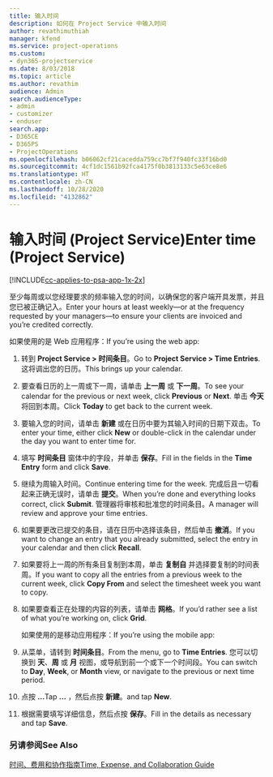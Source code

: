 ```yaml
---
title: 输入时间
description: 如何在 Project Service 中输入时间
author: revathimuthiah
manager: kfend
ms.service: project-operations
ms.custom:
- dyn365-projectservice
ms.date: 8/03/2018
ms.topic: article
ms.author: revathim
audience: Admin
search.audienceType:
- admin
- customizer
- enduser
search.app:
- D365CE
- D365PS
- ProjectOperations
ms.openlocfilehash: b06062cf21cacedda759cc7bf7f940fc33f16bd0
ms.sourcegitcommit: 4cf1dc1561b92fca4175f0b3813133c5e63ce8e6
ms.translationtype: HT
ms.contentlocale: zh-CN
ms.lasthandoff: 10/28/2020
ms.locfileid: "4132862"
---
```

# <a name="enter-time-project-service"></a><span data-ttu-id="df4b5-103">输入时间 (Project Service)</span><span class="sxs-lookup"><span data-stu-id="df4b5-103">Enter time (Project Service)</span></span>

[!INCLUDE[cc-applies-to-psa-app-1x-2x](../includes/cc-applies-to-psa-app-1x-2x.md)]

<span data-ttu-id="df4b5-104">至少每周或以您经理要求的频率输入您的时间，以确保您的客户端开具发票，并且您已被正确记入。</span><span class="sxs-lookup"><span data-stu-id="df4b5-104">Enter your hours at least weekly—or at the frequency requested by your managers—to ensure your clients are invoiced and you’re credited correctly.</span></span>  
  
 <span data-ttu-id="df4b5-105">如果使用的是 Web 应用程序：</span><span class="sxs-lookup"><span data-stu-id="df4b5-105">If you’re using the web app:</span></span>  
  
1. <span data-ttu-id="df4b5-106">转到 **Project Service > 时间条目**。</span><span class="sxs-lookup"><span data-stu-id="df4b5-106">Go to **Project Service > Time Entries**.</span></span> <span data-ttu-id="df4b5-107">这将调出您的日历。</span><span class="sxs-lookup"><span data-stu-id="df4b5-107">This brings up your calendar.</span></span>  
  
2. <span data-ttu-id="df4b5-108">要查看日历的上一周或下一周，请单击 **上一周** 或 **下一周**。</span><span class="sxs-lookup"><span data-stu-id="df4b5-108">To see your calendar for the previous or next week, click **Previous** or **Next**.</span></span> <span data-ttu-id="df4b5-109">单击 **今天** 将回到本周。</span><span class="sxs-lookup"><span data-stu-id="df4b5-109">Click **Today** to get back to the current week.</span></span>  
  
3. <span data-ttu-id="df4b5-110">要输入您的时间，请单击 **新建** 或在日历中要为其输入时间的日期下双击。</span><span class="sxs-lookup"><span data-stu-id="df4b5-110">To enter your time, either click **New** or double-click in the calendar under the day you want to enter time for.</span></span>  
  
4. <span data-ttu-id="df4b5-111">填写 **时间条目** 窗体中的字段，并单击 **保存**。</span><span class="sxs-lookup"><span data-stu-id="df4b5-111">Fill in the fields in the **Time Entry** form and click **Save**.</span></span>  
  
5. <span data-ttu-id="df4b5-112">继续为周输入时间。</span><span class="sxs-lookup"><span data-stu-id="df4b5-112">Continue entering time for the week.</span></span> <span data-ttu-id="df4b5-113">完成后且一切看起来正确无误时，请单击 **提交**。</span><span class="sxs-lookup"><span data-stu-id="df4b5-113">When you’re done and everything looks correct, click **Submit**.</span></span> <span data-ttu-id="df4b5-114">管理器将审核和批准您的时间条目。</span><span class="sxs-lookup"><span data-stu-id="df4b5-114">A manager will review and approve your time entries.</span></span>  
  
6. <span data-ttu-id="df4b5-115">如果要更改已提交的条目，请在日历中选择该条目，然后单击 **撤消**。</span><span class="sxs-lookup"><span data-stu-id="df4b5-115">If you want to change an entry that you already submitted, select the entry in your calendar and then click **Recall**.</span></span>  
  
7. <span data-ttu-id="df4b5-116">如果要将上一周的所有条目复制到本周，单击 **复制自** 并选择要复制的时间表周。</span><span class="sxs-lookup"><span data-stu-id="df4b5-116">If you want to copy all the entries from a previous week to the current week, click **Copy From** and select the timesheet week you want to copy.</span></span>  
  
8. <span data-ttu-id="df4b5-117">如果要查看正在处理的内容的列表，请单击 **网格**。</span><span class="sxs-lookup"><span data-stu-id="df4b5-117">If you’d rather see a list of what you’re working on, click **Grid**.</span></span>  
  
   <span data-ttu-id="df4b5-118">如果使用的是移动应用程序：</span><span class="sxs-lookup"><span data-stu-id="df4b5-118">If you’re using the mobile app:</span></span>  
  
9. <span data-ttu-id="df4b5-119">从菜单，请转到 **时间条目**。</span><span class="sxs-lookup"><span data-stu-id="df4b5-119">From the menu, go to **Time Entries**.</span></span>     <span data-ttu-id="df4b5-120">您可以切换到 **天**、**周** 或 **月** 视图，或导航到前一个或下一个时间段。</span><span class="sxs-lookup"><span data-stu-id="df4b5-120">You can switch to **Day**, **Week**, or **Month** view, or navigate to the previous or next time period.</span></span>  
  
10. <span data-ttu-id="df4b5-121">点按 **…**</span><span class="sxs-lookup"><span data-stu-id="df4b5-121">Tap **…**</span></span> <span data-ttu-id="df4b5-122">，然后点按 **新建**。</span><span class="sxs-lookup"><span data-stu-id="df4b5-122">and tap **New**.</span></span>  
  
11. <span data-ttu-id="df4b5-123">根据需要填写详细信息，然后点按 **保存**。</span><span class="sxs-lookup"><span data-stu-id="df4b5-123">Fill in the details as necessary and tap **Save**.</span></span>  
  
### <a name="see-also"></a><span data-ttu-id="df4b5-124">另请参阅</span><span class="sxs-lookup"><span data-stu-id="df4b5-124">See Also</span></span>  
 [<span data-ttu-id="df4b5-125">时间、费用和协作指南</span><span class="sxs-lookup"><span data-stu-id="df4b5-125">Time, Expense, and Collaboration Guide</span></span>](../psa/time-expense-collaboration-guide.md)
